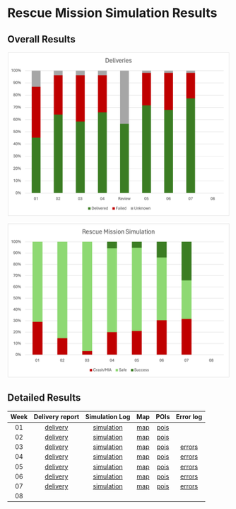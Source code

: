 # Rescue Mission Simulation Results

## Overall Results
<div align="center">

![](deliveries.png)

![](simulation.png)

</div>

## Detailed Results

<div align="center">

| Week | Delivery report | Simulation Log | Map | POIs | Error log |
|:----:|:---------------:|:--------------:|:---:|:----:|:----:|
| 01   | [delivery](missions/week_01/delivery_log.txt) | [simulation](missions/week_01/README.md) | [map](missions/week_01/_map.pdf) | [pois](./missions/week_01/_pois.json) |
| 02   | [delivery](missions/week_02/delivery_log.txt) | [simulation](missions/week_02/README.md) | [map](missions/week_02/_map.pdf) | [pois](./missions/week_02/_pois.json) |
| 03   | [delivery](missions/week_03/delivery_log.txt) | [simulation](missions/week_03/README.md) | [map](missions/week_03/_map.pdf) | [pois](./missions/week_03/_pois.json) | [errors](./missions/week_03/_error_log.txt)
| 04 | [delivery](missions/week_04/delivery_log.txt) | [simulation](missions/week_04/README.md) | [map](missions/week_04/_map.pdf) | [pois](./missions/week_04/_pois.json) | [errors](./missions/week_04/_error_log.txt)
| 05 | [delivery](missions/week_05/delivery_log.txt) | [simulation](missions/week_05/README.md) | [map](missions/week_05/_map.pdf) | [pois](./missions/week_05/_pois.json) | [errors](./missions/week_05/_error_log.txt)
| 06 | [delivery](missions/week_06/delivery_log.txt) | [simulation](missions/week_06/README.md) | [map](missions/week_06/_map.pdf) | [pois](./missions/week_06/_pois.json) | [errors](./missions/week_06/_error_log.txt)
| 07 | [delivery](missions/week_07/delivery_log.txt) | [simulation](missions/week_07/README.md) | [map](missions/week_07/_map.pdf) | [pois](./missions/week_07/_pois.json) | [errors](./missions/week_07/_error_log.txt)
| 08 |||||

</div>
